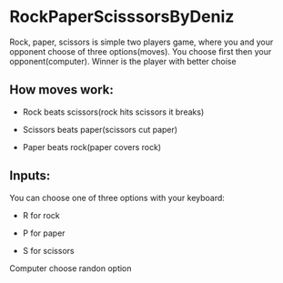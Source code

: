 # RockPaperScisssorsByDeniz

Rock, paper, scissors is simple two players game, where you and your opponent choose of three options(moves). You choose first then your opponent(computer). Winner is the player with better choise


## How moves work:

- Rock beats scissors(rock hits scissors it breaks)

- Scissors beats paper(scissors cut paper)

- Paper beats rock(paper covers rock)

## Inputs:

You can choose one of three options with your keyboard:

- R for rock

- P for paper

- S for scissors

Computer choose randon option
